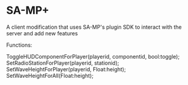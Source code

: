 SA-MP+
==========

A client modification that uses SA-MP's plugin SDK to interact with the server and add new features

  Functions:
  
  ToggleHUDComponentForPlayer(playerid, componentid, bool:toggle);
  SetRadioStationForPlayer(playerid, stationid);
  SetWaveHeightForPlayer(playerid, Float:height);
  SetWaveHeightForAll(Float:height);
